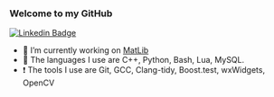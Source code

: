 ### Welcome to my GitHub

[![Linkedin Badge](https://img.shields.io/badge/-Shivix-blue?style=flat-square&logo=Linkedin&logoColor=white&link=https://www.linkedin.com/in/mark-oborne-534301196/)](https://www.linkedin.com/in/mark-oborne-534301196/)

- 🔭 I’m currently working on [MatLib](https://github.com/Shivix/Matrix-Library)
- 🌱 The languages I use are C++, Python, Bash, Lua, MySQL.
- :exclamation: The tools I use are Git, GCC, Clang-tidy, Boost.test, wxWidgets, OpenCV

